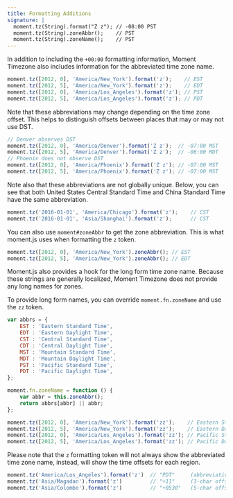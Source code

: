 ```yaml
---
title: Formatting Additions
signature: |
  moment.tz(String).format("Z z"); // -08:00 PST
  moment.tz(String).zoneAbbr();    // PST
  moment.tz(String).zoneName();    // PST
---
```



In addition to including the `+00:00` formatting information, Moment Timezone also
includes information for the abbreviated time zone name.

```js
moment.tz([2012, 0], 'America/New_York').format('z');    // EST
moment.tz([2012, 5], 'America/New_York').format('z');    // EDT
moment.tz([2012, 0], 'America/Los_Angeles').format('z'); // PST
moment.tz([2012, 5], 'America/Los_Angeles').format('z'); // PDT
```

Note that these abbreviations may change depending on the time zone offset. This helps to
distinguish offsets between places that may or may not use DST.

```js
// Denver observes DST
moment.tz([2012, 0], 'America/Denver').format('Z z');  // -07:00 MST
moment.tz([2012, 5], 'America/Denver').format('Z z');  // -06:00 MDT
// Phoenix does not observe DST
moment.tz([2012, 0], 'America/Phoenix').format('Z z'); // -07:00 MST
moment.tz([2012, 5], 'America/Phoenix').format('Z z'); // -07:00 MST
```

Note also that these abbreviations are not globally unique. Below, you can see that
both United States Central Standard Time and China Standard Time have the same abbreviation.

```js
moment.tz('2016-01-01', 'America/Chicago').format('z');    // CST
moment.tz('2016-01-01', 'Asia/Shanghai').format('z');      // CST
```

You can also use `moment#zoneAbbr` to get the zone abbreviation. This is what
moment.js uses when formatting the `z` token.

```js
moment.tz([2012, 0], 'America/New_York').zoneAbbr(); // EST
moment.tz([2012, 5], 'America/New_York').zoneAbbr(); // EDT
```

Moment.js also provides a hook for the long form time zone name. Because these strings
are generally localized, Moment Timezone does not provide any long names for zones.

To provide long form names, you can override `moment.fn.zoneName` and use the `zz` token.

```js
var abbrs = {
    EST : 'Eastern Standard Time',
    EDT : 'Eastern Daylight Time',
    CST : 'Central Standard Time',
    CDT : 'Central Daylight Time',
    MST : 'Mountain Standard Time',
    MDT : 'Mountain Daylight Time',
    PST : 'Pacific Standard Time',
    PDT : 'Pacific Daylight Time',
};

moment.fn.zoneName = function () {
    var abbr = this.zoneAbbr();
    return abbrs[abbr] || abbr;
};

moment.tz([2012, 0], 'America/New_York').format('zz');    // Eastern Standard Time
moment.tz([2012, 5], 'America/New_York').format('zz');    // Eastern Daylight Time
moment.tz([2012, 0], 'America/Los_Angeles').format('zz'); // Pacific Standard Time
moment.tz([2012, 5], 'America/Los_Angeles').format('zz'); // Pacific Daylight Time
```

Please note that the `z` formatting token will not always show the abbreviated time zone name, instead, will show the time offsets for each region.

```js
moment.tz('America/Los_Angeles').format('z')  // "PDT"     (abbreviation)
moment.tz('Asia/Magadan').format('z')         // "+11"     (3-char offset)
moment.tz('Asia/Colombo').format('z')         // "+0530"   (5-char offset)
```
